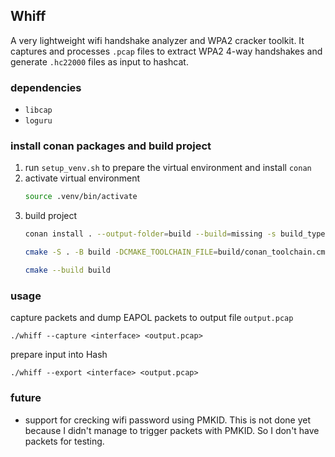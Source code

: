 ## Whiff

A very lightweight wifi handshake analyzer and WPA2 cracker toolkit. It captures and processes `.pcap` files to extract WPA2 4-way handshakes and generate `.hc22000` files as input to hashcat.


### dependencies

- `libcap` 
- `loguru`

### install conan packages and build project

1. run `setup_venv.sh` to prepare the virtual environment and install `conan`
2. activate virtual environment
    ```bash
    source .venv/bin/activate
    ```
3. build project
    ```bash
    conan install . --output-folder=build --build=missing -s build_type=Debug
    
    cmake -S . -B build -DCMAKE_TOOLCHAIN_FILE=build/conan_toolchain.cmake -DCMAKE_PREFIX_PATH=build   -DCMAKE_BUILD_TYPE=Debug

    cmake --build build
    ```

### usage

capture packets and dump EAPOL packets to output file `output.pcap`
```
./whiff --capture <interface> <output.pcap>
```
prepare input into Hash
```
./whiff --export <interface> <output.pcap>
```

### future
- support for crecking wifi password using PMKID. This is not done yet because I didn't manage to trigger packets with PMKID. So I don't have packets for testing.